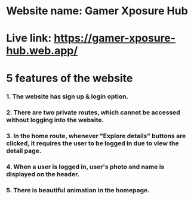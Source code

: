 # Website name: Gamer Xposure Hub

# Live link: https://gamer-xposure-hub.web.app/

# 5 features of the website
### 1. The website has sign up & login option.
### 2. There are two private routes, which cannot be accessed without logging into the website.
### 3. In the home route, whenever "Explore details" buttons are clicked, it requires the user to be logged in due to view the detail page.
### 4. When a user is logged in, user's photo and name is displayed on the header.
### 5. There is beautiful animation in the homepage.